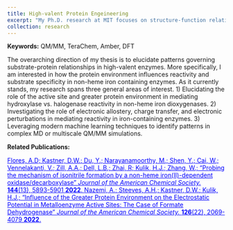 ```yaml
---
title: High-valent Protein Engeineering
excerpt: "My Ph.D. research at MIT focuses on structure-function relationships in high-valent metalloenzymes through gpu-accelerated quantum and molecular dynamics calculations. <img src='/images/enzyme.png' style='width:100%;margin-top:15px'>"
collection: research
---
```

<strong>Keywords:</strong> QM/MM, TeraChem, Amber, DFT

The overarching direction of my thesis is to elucidate patterns governing substrate-protein relationships in high-valent enzymes. More specifically, I am interested in how the protein environment influences reactivity and substrate specificity in non-heme iron containing enzymes. As it currently stands, my research spans three general areas of interest. 1) Elucidating the role of the active site and greater protein environment in mediating hydroxylase vs. halogenase reactivity in non-heme iron dioxygenases. 2) Investigating the role of electronic allostery, charge transfer, and electronic perturbations in mediating reactivity in iron-containing enzymes. 3) Leveraging modern machine learning techniques to identify patterns in complex MD or multiscale QM/MM simulations.

<strong>Related Publications:</strong><br/>

<a style="color:blue" href="https://pubs.acs.org/doi/full/10.1021/jacs.1c12891">
Flores, A.D; <u>Kastner, D.W.</u>; Du, Y.; Narayanamoorthy, M.; Shen, Y.; Cai, W.; Vennelakanti, V.; Zill, A.A.; Dell, L.B.; Zhai, R; Kulik, H.J.; Zhang, W.;
&ldquo;Probing the mechanism of isonitrile formation by a non-heme iron(II)-dependent oxidase/decarboxylase&rdquo;
<em>Journal of the American Chemical Society. </em>
<strong>144</strong>(13), 5893-5901 <strong>2022</strong>.
</a>

<a style="color:blue" href="https://pubs.acs.org/doi/10.1021/acs.jpcb.2c02260">
Nazemi, A.; Steeves, A.H.; <u>Kastner, D.W.</u>; Kulik, H.J.;
&ldquo;Influence of the Greater Protein Environment on the Electrostatic Potential in Metalloenzyme Active Sites: The Case of Formate Dehydrogenase&rdquo;
<em>Journal of the American Chemical Society. </em>
<strong>126</strong>(22), 2069-4079 <strong>2022</strong>.
</a>